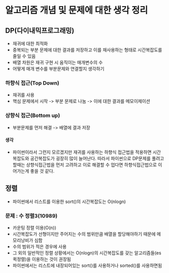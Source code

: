 # 알고리즘 개념 및 문제에 대한 생각 정리

## DP(다이내믹프로그래밍)

* 재귀에 대한 최적화
* 중복되는 부분 문제에 대한 결과를 저장하고 이를 재사용하는 형태로 시간복잡도를 줄일 수 있음
* 배열 차원은 재귀 구현 시 움직이는 매개변수의 수
* 어떻게 매개 변수를 부분문제와 연결할지 생각하기

### 하향식 접근(Top Down)

* 재귀를 사용
* 핵심 문제에서 시작 -> 부분 문제로 나눔 -> 이에 대한 결과를 메모이제이션


### 상향식 접근(Bottom up)

* 부분문제를 먼저 해결 -> 배열에 결과 저장


#### 생각

* 파이썬이라서 그런지 모르겠지만 재귀를 사용하는 하향식 접근법을 적용하면 시간복잡도와 공간복잡도가 굉장히 많이 늘어난다. 따라서 파이썬으로 DP문제를 풀려고 할때는 상향식접근법을 먼저 고려하고 이로 해결할 수 업다면 하향식접근법으로 이어가는게 좋을 것 같다.

## 정렬

* 파이썬에서 리스트를 이용한 sort()의 시간복잡도는 O(nlogn)

### 문제 : 수 정렬3(10989)
* 카운팅 정렬 이용(O(n))
* 시간복잡도가 선형이지만 주어지는 수의 범위만큼 배열을 할당해야하기 때문에 메모리낭비가 심함
* 수의 범위가 적은 경우에 사용
* 그 외의 일반적인 정렬 상황에서는 O(nlogn)의 시간복잡도를 갖는 알고리즘들(es 퀵정렬)을 이용하는 것이 권장됨
* 파이썬에서는 리스트에 내장되어있는 sort()를 사용하거나 sorted()를 사용하면됨
